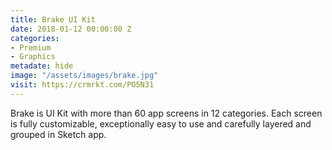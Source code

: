 ```yaml
---
title: Brake UI Kit
date: 2018-01-12 00:00:00 Z
categories:
- Premium
- Graphics
metadate: hide
image: "/assets/images/brake.jpg"
visit: https://crmrkt.com/PO5N31
---
```


Brake is UI Kit with more than 60 app screens in 12 categories. Each screen is fully customizable, exceptionally easy to use and carefully layered and grouped in Sketch app.